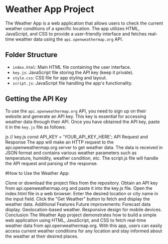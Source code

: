 # Weather App Project

The Weather App is a web application that allows users to check the current weather conditions of a specific location. The app utilizes HTML, JavaScript, and CSS to provide a user-friendly interface and fetches real-time weather data using the `api.openweathermap.org` API.

## Folder Structure

- `index.html`: Main HTML file containing the user interface.
- `key.js`: JavaScript file storing the API key (keep it private).
- `style.css`: CSS file for app styling and layout.
- `script.js`: JavaScript file handling the app's functionality.

## Getting the API Key

To use the `api.openweathermap.org` API, you need to sign up on their website and generate an API key. This key is essential for accessing weather data through their API. Once you have obtained the API key, paste it in the `key.js` file as follows:

js
// key.js
const API_KEY = 'YOUR_API_KEY_HERE';
API Request and Response
The app will make an HTTP request to the api.openweathermap.org server to get weather data. The data is received in JSON format and contains various weather parameters such as temperature, humidity, weather condition, etc. The script.js file will handle the API request and parsing of the response.

#How to Use the Weather App:

Clone or download the project files from the repository.
Obtain an API key from api.openweathermap.org and paste it into the key.js file.
Open the index.html file in a web browser.
Enter the desired location or city name in the input field.
Click the "Get Weather" button to fetch and display the weather data.
Additional Features
Future improvements:
Forecast data display.
Geolocation-based weather.
Responsive design for mobile devices.
Conclusion
The Weather App project demonstrates how to build a simple web application using HTML, JavaScript, and CSS to fetch real-time weather data from api.openweathermap.org. With this app, users can easily access current weather conditions for any location and stay informed about the weather at their desired places.
